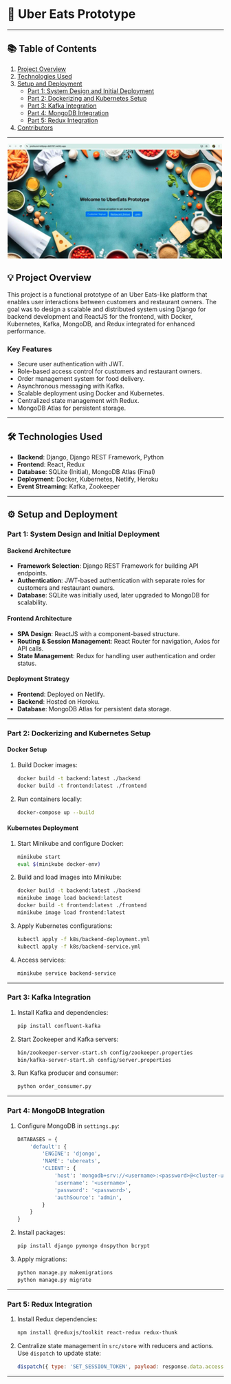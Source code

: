 # 🚀 Uber Eats Prototype

---

## 📚 Table of Contents
1. [Project Overview](#project-overview)  
2. [Technologies Used](#technologies-used)  
3. [Setup and Deployment](#setup-and-deployment)  
   - [Part 1: System Design and Initial Deployment](#part-1-system-design-and-initial-deployment)  
   - [Part 2: Dockerizing and Kubernetes Setup](#part-2-dockerizing-and-kubernetes-setup)  
   - [Part 3: Kafka Integration](#part-3-kafka-integration)  
   - [Part 4: MongoDB Integration](#part-4-mongodb-integration)  
   - [Part 5: Redux Integration](#part-5-redux-integration)  
4. [Contributors](#contributors)  

---

<img src="frontend_/img2.png" alt="Uber Eats Dashboard" width="500"/>

## 💡 Project Overview
This project is a functional prototype of an Uber Eats-like platform that enables user interactions between customers and restaurant owners. The goal was to design a scalable and distributed system using Django for backend development and ReactJS for the frontend, with Docker, Kubernetes, Kafka, MongoDB, and Redux integrated for enhanced performance.

### **Key Features**
- Secure user authentication with JWT.
- Role-based access control for customers and restaurant owners.
- Order management system for food delivery.
- Asynchronous messaging with Kafka.
- Scalable deployment using Docker and Kubernetes.
- Centralized state management with Redux.
- MongoDB Atlas for persistent storage.

---

## 🛠️ Technologies Used
- **Backend**: Django, Django REST Framework, Python  
- **Frontend**: React, Redux  
- **Database**: SQLite (Initial), MongoDB Atlas (Final)  
- **Deployment**: Docker, Kubernetes, Netlify, Heroku  
- **Event Streaming**: Kafka, Zookeeper  

---

## ⚙️ Setup and Deployment

### **Part 1: System Design and Initial Deployment**

#### **Backend Architecture**
- **Framework Selection**: Django REST Framework for building API endpoints.
- **Authentication**: JWT-based authentication with separate roles for customers and restaurant owners.
- **Database**: SQLite was initially used, later upgraded to MongoDB for scalability.

#### **Frontend Architecture**
- **SPA Design**: ReactJS with a component-based structure.
- **Routing & Session Management**: React Router for navigation, Axios for API calls.
- **State Management**: Redux for handling user authentication and order status.

#### **Deployment Strategy**
- **Frontend**: Deployed on Netlify.
- **Backend**: Hosted on Heroku.
- **Database**: MongoDB Atlas for persistent data storage.

---

### **Part 2: Dockerizing and Kubernetes Setup**

#### **Docker Setup**
1. Build Docker images:
   ```bash
   docker build -t backend:latest ./backend
   docker build -t frontend:latest ./frontend
   ```
2. Run containers locally:
   ```bash
   docker-compose up --build
   ```

#### **Kubernetes Deployment**
1. Start Minikube and configure Docker:
   ```bash
   minikube start
   eval $(minikube docker-env)
   ```
2. Build and load images into Minikube:
   ```bash
   docker build -t backend:latest ./backend
   minikube image load backend:latest
   docker build -t frontend:latest ./frontend
   minikube image load frontend:latest
   ```
3. Apply Kubernetes configurations:
   ```bash
   kubectl apply -f k8s/backend-deployment.yml
   kubectl apply -f k8s/backend-service.yml
   ```
4. Access services:
   ```bash
   minikube service backend-service
   ```

---

### **Part 3: Kafka Integration**
1. Install Kafka and dependencies:
   ```bash
   pip install confluent-kafka
   ```
2. Start Zookeeper and Kafka servers:
   ```bash
   bin/zookeeper-server-start.sh config/zookeeper.properties
   bin/kafka-server-start.sh config/server.properties
   ```
3. Run Kafka producer and consumer:
   ```bash
   python order_consumer.py
   ```

---

### **Part 4: MongoDB Integration**
1. Configure MongoDB in `settings.py`:
   ```python
   DATABASES = {
       'default': {
           'ENGINE': 'djongo',
           'NAME': 'ubereats',
           'CLIENT': {
               'host': 'mongodb+srv://<username>:<password>@<cluster-url>/ubereats',
               'username': '<username>',
               'password': '<password>',
               'authSource': 'admin',
           }
       }
   }
   ```
2. Install packages:
   ```bash
   pip install django pymongo dnspython bcrypt
   ```
3. Apply migrations:
   ```bash
   python manage.py makemigrations
   python manage.py migrate
   ```

---

### **Part 5: Redux Integration**
1. Install Redux dependencies:
   ```bash
   npm install @reduxjs/toolkit react-redux redux-thunk
   ```
2. Centralize state management in `src/store` with reducers and actions. Use `dispatch` to update state:
   ```javascript
   dispatch({ type: 'SET_SESSION_TOKEN', payload: response.data.access });
   ```

---
